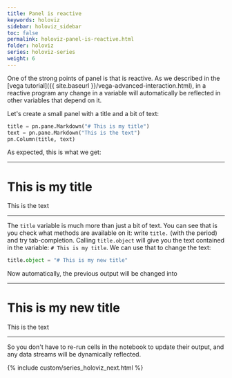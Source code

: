 ```yaml
---
title: Panel is reactive
keywords: holoviz
sidebar: holoviz_sidebar
toc: false
permalink: holoviz-panel-is-reactive.html
folder: holoviz
series: holoviz-series
weight: 6
---
```

One of the strong points of panel is that is reactive. As we described in the [vega tutorial]({{ site.baseurl }}/vega-advanced-interaction.html), in a reactive program any change in a variable will automatically be reflected in other variables that depend on it.

Let's create a small panel with a title and a bit of text:
```python
title = pn.pane.Markdown("# This is my title")
text = pn.pane.Markdown("This is the text")
pn.Column(title, text)
```

As expected, this is what we get:

-----
# This is my title
This is the text

-----

The `title` variable is much more than just a bit of text. You can see that is you check what methods are available on it: write `title.` (with the period) and try tab-completion. Calling `title.object` will give you the text contained in the variable: `# This is my title`. We can use that to change the text:

```python
title.object = "# This is my new title"
```

Now automatically, the previous output will be changed into

---
# This is my new title
This is the text

---

So you don't have to re-run cells in the notebook to update their output, and any data streams will be dynamically reflected.


{% include custom/series_holoviz_next.html %}
